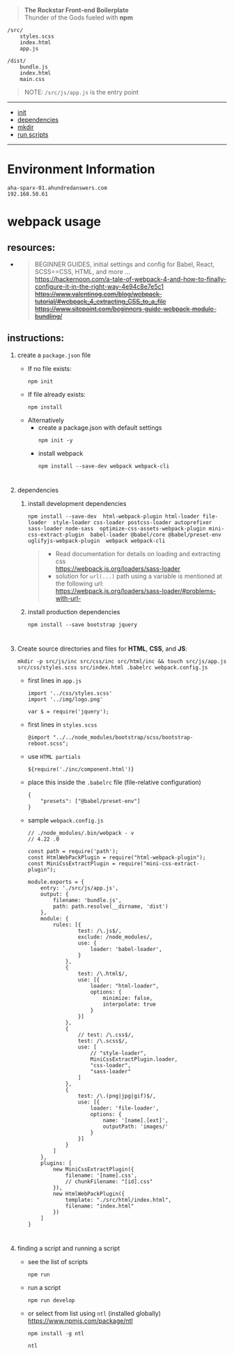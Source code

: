 > __The Rockstar Front-end Boilerplate__  
> Thunder of the Gods fueled with __npm__ 

```
/src/
    styles.scss
    index.html
    app.js

/dist/
    bundle.js
    index.html
    main.css
```
> NOTE: `/src/js/app.js` is the entry point   

___

- [init](#init)
- [dependencies](#dependencies)
- [mkdir](#directories)
- [run scripts](#run)




<a name="init"></a>   
___    

# Environment Information
```
aha-sparx-01.ahundredanswers.com
192.168.50.61
```

# webpack usage

## resources:  
- > BEGINNER GUIDES, initial settings and config for Babel, React, SCSS==CSS, HTML, and more ...    
    https://hackernoon.com/a-tale-of-webpack-4-and-how-to-finally-configure-it-in-the-right-way-4e94c8e7e5c1  
    ~~https://www.valentinog.com/blog/webpack-tutorial/#webpack_4_extracting_CSS_to_a_file~~  
    ~~https://www.sitepoint.com/beginners-guide-webpack-module-bundling/~~   


## instructions:  
1. create a `package.json` file  
    - If no file exists:
        ```
        npm init
        ```
    - If file already exists:
        ```
        npm install
        ```
    - Alternatively 
        - create a package.json with default settings  
            ```
            npm init -y
            ```
        - install webpack 
            ```
            npm install --save-dev webpack webpack-cli
            ```  

    <a name="dependencies"></a>   
    #
1. dependencies   
    1. install development dependencies   
        ```
        npm install --save-dev  html-webpack-plugin html-loader file-loader  style-loader css-loader postcss-loader autoprefixer  sass-loader node-sass  optimize-css-assets-webpack-plugin mini-css-extract-plugin  babel-loader @babel/core @babel/preset-env  uglifyjs-webpack-plugin  webpack webpack-cli
        ```   
        >- Read documentation for details on loading and extracting css    
        >   https://webpack.js.org/loaders/sass-loader   
        > - solution for `url(...)` path using a variable is mentioned at the following url:   
        >   https://webpack.js.org/loaders/sass-loader/#problems-with-url-    

    2. install production dependencies   
        ```
        npm install --save bootstrap jquery
        ```  

    <a name="directories"></a>   
    #
1. Create source directories and files for __HTML__, __CSS__, and __JS__:  
    ```
    mkdir -p src/js/inc src/css/inc src/html/inc && touch src/js/app.js src/css/styles.scss src/index.html .babelrc webpack.config.js 
    ```
    - first lines in `app.js`   
        ```
        import '../css/styles.scss'
        import '../img/logo.png'

        var $ = require('jquery');
        ``` 

    - first lines in `styles.scss`  
        ```
        @import "../../node_modules/bootstrap/scss/bootstrap-reboot.scss";
        ``` 

    - use `HTML partials`   
        ```
        ${require('./inc/component.html')}
        ```

    - place this inside the `.babelrc` file (file-relative configuration)  
        ```
        {
            "presets": ["@babel/preset-env"]
        }
        ```  

    - sample `webpack.config.js`    
        ```
        // ./node_modules/.bin/webpack - v
        // 4.22 .0

        const path = require('path');
        const HtmlWebPackPlugin = require("html-webpack-plugin");
        const MiniCssExtractPlugin = require("mini-css-extract-plugin");

        module.exports = {
            entry: './src/js/app.js',
            output: {
                filename: 'bundle.js',
                path: path.resolve(__dirname, 'dist')
            },
            module: {
                rules: [{
                        test: /\.js$/,
                        exclude: /node_modules/,
                        use: {
                            loader: 'babel-loader',
                        }
                    },
                    {
                        test: /\.html$/,
                        use: [{
                            loader: "html-loader",
                            options: {
                                minimize: false,
                                interpolate: true
                            }
                        }]
                    },
                    {
                        // test: /\.css$/,
                        test: /\.scss$/,
                        use: [
                            // "style-loader",
                            MiniCssExtractPlugin.loader,
                            "css-loader",
                            "sass-loader"
                        ]
                    },
                    {
                        test: /\.(png|jpg|gif)$/,
                        use: [{
                            loader: 'file-loader',
                            options: {
                                name: '[name].[ext]',
                                outputPath: 'images/'
                            }
                        }]
                    }
                ]
            },
            plugins: [
                new MiniCssExtractPlugin({
                    filename: '[name].css',
                    // chunkFilename: "[id].css"
                }),
                new HtmlWebPackPlugin({
                    template: "./src/html/index.html",
                    filename: "index.html"
                })
            ]
        }
        ```  
    <a name="run"></a>   
    #
1. finding a script and running a script
    - see the list of scripts
        ```
        npm run
        ```
    - run a script
        ```
        npm run develop
        ```
    - or select from list using `ntl` (installed globally)    
        https://www.npmjs.com/package/ntl  
        ```
        npm install -g ntl
        ```
        ```
        ntl
        ```

